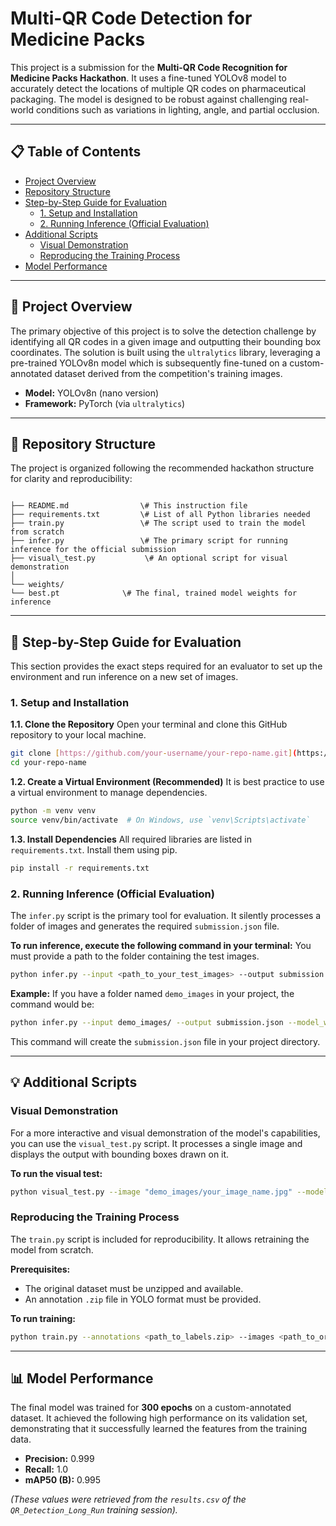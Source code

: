 
# Multi-QR Code Detection for Medicine Packs

This project is a submission for the **Multi-QR Code Recognition for Medicine Packs Hackathon**. It uses a fine-tuned YOLOv8 model to accurately detect the locations of multiple QR codes on pharmaceutical packaging. The model is designed to be robust against challenging real-world conditions such as variations in lighting, angle, and partial occlusion.


---

## 📋 Table of Contents
- [Project Overview](#project-overview)
- [Repository Structure](#repository-structure)
- [Step-by-Step Guide for Evaluation](#step-by-step-guide-for-evaluation)
  - [1. Setup and Installation](#1-setup-and-installation)
  - [2. Running Inference (Official Evaluation)](#2-running-inference-official-evaluation)
- [Additional Scripts](#additional-scripts)
  - [Visual Demonstration](#visual-demonstration)
  - [Reproducing the Training Process](#reproducing-the-training-process)
- [Model Performance](#model-performance)

---

## 📖 Project Overview

The primary objective of this project is to solve the detection challenge by identifying all QR codes in a given image and outputting their bounding box coordinates. The solution is built using the `ultralytics` library, leveraging a pre-trained YOLOv8n model which is subsequently fine-tuned on a custom-annotated dataset derived from the competition's training images.

- **Model:** YOLOv8n (nano version)
- **Framework:** PyTorch (via `ultralytics`)

---

## 📂 Repository Structure

The project is organized following the recommended hackathon structure for clarity and reproducibility:

```

├── README.md                \# This instruction file
├── requirements.txt         \# List of all Python libraries needed
├── train.py                 \# The script used to train the model from scratch
├── infer.py                 \# The primary script for running inference for the official submission
├── visual\_test.py           \# An optional script for visual demonstration
│
└── weights/
└── best.pt              \# The final, trained model weights for inference

````

---

## 📝 Step-by-Step Guide for Evaluation

This section provides the exact steps required for an evaluator to set up the environment and run inference on a new set of images.

### 1. Setup and Installation

**1.1. Clone the Repository**
Open your terminal and clone this GitHub repository to your local machine.
```bash
git clone [https://github.com/your-username/your-repo-name.git](https://github.com/your-username/your-repo-name.git)
cd your-repo-name
````

**1.2. Create a Virtual Environment (Recommended)**
It is best practice to use a virtual environment to manage dependencies.

```bash
python -m venv venv
source venv/bin/activate  # On Windows, use `venv\Scripts\activate`
```

**1.3. Install Dependencies**
All required libraries are listed in `requirements.txt`. Install them using pip.

```bash
pip install -r requirements.txt
```

### 2\. Running Inference (Official Evaluation)

The `infer.py` script is the primary tool for evaluation. It silently processes a folder of images and generates the required `submission.json` file.

**To run inference, execute the following command in your terminal:**
You must provide a path to the folder containing the test images.

```bash
python infer.py --input <path_to_your_test_images> --output submission.json --model_weights weights/best.pt
```

**Example:**
If you have a folder named `demo_images` in your project, the command would be:

```bash
python infer.py --input demo_images/ --output submission.json --model_weights weights/best.pt
```

This command will create the `submission.json` file in your project directory.

-----

## 💡 Additional Scripts

### Visual Demonstration

For a more interactive and visual demonstration of the model's capabilities, you can use the `visual_test.py` script. It processes a single image and displays the output with bounding boxes drawn on it.

**To run the visual test:**

```bash
python visual_test.py --image "demo_images/your_image_name.jpg" --model_weights "weights/best.pt"
```

### Reproducing the Training Process

The `train.py` script is included for reproducibility. It allows retraining the model from scratch.

**Prerequisites:**

  - The original dataset must be unzipped and available.
  - An annotation `.zip` file in YOLO format must be provided.

**To run training:**

```bash
python train.py --annotations <path_to_labels.zip> --images <path_to_original_train_images> --project_path <folder_to_save_results>
```

-----

## 📊 Model Performance

The final model was trained for **300 epochs** on a custom-annotated dataset. It achieved the following high performance on its validation set, demonstrating that it successfully learned the features from the training data.

  - **Precision:** 0.999
  - **Recall:** 1.0
  - **mAP50 (B):** 0.995

*(These values were retrieved from the `results.csv` of the `QR_Detection_Long_Run` training session).*

```
```
